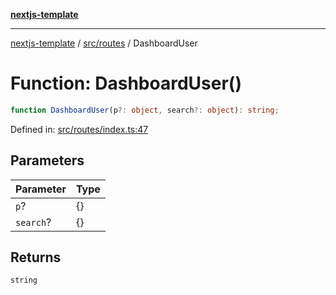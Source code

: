 [**nextjs-template**](../../../README.md)

---

[nextjs-template](../../../README.md) / [src/routes](../README.md) / DashboardUser

# Function: DashboardUser()

```ts
function DashboardUser(p?: object, search?: object): string;
```

Defined in: [src/routes/index.ts:47](https://github.com/Its-Satyajit/nextjs-template/blob/a020f2e64682696d16eea8be5c54d400aa09764e/src/routes/index.ts#L47)

## Parameters

| Parameter | Type |
| --------- | ---- |
| `p`?      | \{\} |
| `search`? | \{\} |

## Returns

`string`
